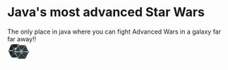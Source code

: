 Java's most advanced Star Wars
=========================
The only place in java where you can fight Advanced Wars in a galaxy far far away!! \
![Beautiful picture](resources/units/TieFighter.png "Title")
